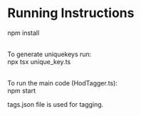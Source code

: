 # Running Instructions

npm install <br/><br/>

To generate uniquekeys run:<br/>
npx tsx unique_key.ts<br/><br/>

To run the main code (HodTagger.ts):<br/>
npm start

tags.json file is used for tagging.<br/>
